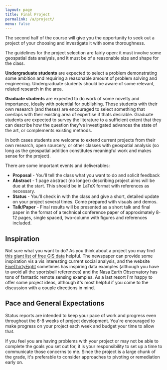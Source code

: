 ```yaml
---
layout: page
title: Final Project
permalink: /a/project/
menu: false
---
```


The second half of the course will give you the opportunity to seek out a project
of your choosing and investigate it with some thoroughness.

The guidelines for the project selection are fairly open: it must involve some geospatial
data analysis, and it must be of a reasonable size and shape for the class.

**Undergraduate students** are expected to select a problem demonstrating some ambition and requiring a reasonable amount of problem solving and engineering. Undergraduate students should be aware of some relevant, related research in the area.

**Graduate students** are expected to do work of some novelty and importance, ideally with potential for publishing. Those students with their own research (and theses) are encouraged to select something that overlaps with their existing area of expertise if thats desirable. Graduate students are expected to survey the literature to a sufficient extent that they can describe how the question they've investigated advances the state of the art, or complements existing methods.

In both cases students are welcome to extend current projects from their own research, open sourcery, or other classes with geospatial analysis (so long as the geospatial addition constitutes meaningful work and makes sense for the project).

There are some important events and deliverables:

  * **Proposal** - You'll tell the class what you want to do and solicit feedback
  * **Abstract** - 1 page abstract (no longer) describing project aims will be due at the start. This should be in LaTeX format with references as necessary.
  * **Status** - You'll check in with the class and give a short, detailed update on your project several times. Come prepared with visuals and demos.
  * **Talk/Paper** - Final results will be presented as a short talk and final paper in the format of a technical conference paper of approximately 8-12 pages, single spaced, two-column with figures and references included.
  
## Inspiration

Not sure what you want to do? As you think about a project you may find [this giant list of free GIS data](http://freegisdata.rtwilson.com/) helpful. The newspaper can provide some inspiration vis a vis interesting current social analysis, and the website [FiveThirtyEight](http://fivethirtyeight.com) sometimes has inspiring data examples (although you have to avoid all the sportsball references) and the [Nasa Earth Observatory](http://earthobservatory.nasa.gov/Features/?eocn=topnav&eoci=features) has tons of fantastic remote sensing examples. As a last resort I'm happy to offer some project ideas, although it's most helpful if you come to the discussion with a couple directions in mind.

## Pace and General Expectations

Status reports are intended to keep your pace of work and progress even throughout the 6-8 weeks of project development. You're encouraged to make progress on your project each week and budget your time to allow that. 

If you feel you are having problems with your project or may not be able to complete the goals you set out for, it is your responsibility to set up a time to communicate those concerns to me. Since the project is a large chunk of the grade, it's preferable to consider approaches to pivoting or remediation early on.